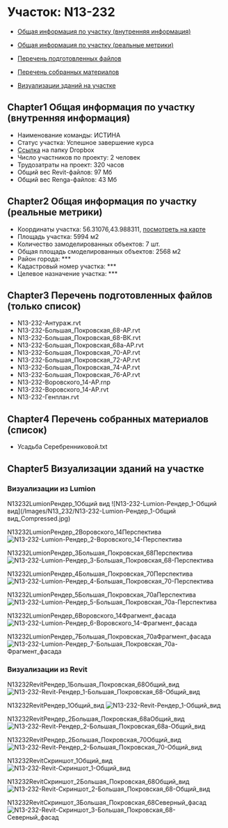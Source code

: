 # Участок: N13-232

* [Общая информация по участку (внутренняя информация)](#Chapter1)

* [Общая информация по участку (реальные метрики)](#Chapter2)

* [Перечень подготовленных файлов](#Chapter3)

* [Перечень собранных материалов](#Chapter4)

* [Визуализации зданий на участке](#Chapter5)

## <a id="test">Chapter1</a> Общая информация по участку (внутренняя информация)
+ Наименование команды: ИСТИНА
+ Статус участка: Успешное завершение курса
+ [Ссылка](https://www.dropbox.com/sh/wvvgv1nw1iqred9/AACUUozxWVkacVn-PcSzcsEaa/N13_232?dl=0) на папку Dropbox
+ Число участников по проекту: 2 человек
+ Трудозатраты на проект: 320 часов
+ Общий вес Revit-файлов: 97 Мб
+ Общий вес Renga-файлов: 43 Мб
## <a id="test">Chapter2</a> Общая информация по участку (реальные метрики)
+ Координаты участка: 56.31076,43.988311, [посмотреть на карте](https://yandex.ru/maps/47/nizhny-novgorod/?ll=56.31076%2C43.988311&z=19)
+ Площадь участка: 5994 м2
+ Количество замоделированных объектов: 7 шт.
+ Общая площадь смоделированных объектов: 2568 м2
+ Район города: *** 
+ Кадастровый номер участка: *** 
+ Целевое назначение участка: *** 
## <a id="test">Chapter3</a> Перечень подготовленных файлов (только список)
+ N13-232-Антураж.rvt
+ N13-232-Большая_Покровская_68-АР.rvt
+ N13-232-Большая_Покровская_68-ВК.rvt
+ N13-232-Большая_Покровская_68а-АР.rvt
+ N13-232-Большая_Покровская_70-АР.rvt
+ N13-232-Большая_Покровская_72-АР.rvt
+ N13-232-Большая_Покровская_74-АР.rvt
+ N13-232-Большая_Покровская_76-АР.rvt
+ N13-232-Воровского_14-АР.rnp
+ N13-232-Воровского_14-АР.rvt
+ N13-232-Генплан.rvt
## <a id="test">Chapter4</a> Перечень собранных материалов (список)
+ Усадьба Серебренниковой.txt
## <a id="test">Chapter5</a> Визуализации зданий на участке
### Визуализации из Lumion
N13232LumionРендер_1Общий вид
![N13-232-Lumion-Рендер_1-Общий вид](/Images/N13_232/N13-232-Lumion-Рендер_1-Общий вид_Compressed.jpg)

N13232LumionРендер_2Воровского_14Перспектива
![N13-232-Lumion-Рендер_2-Воровского_14-Перспектива](/Images/N13_232/N13-232-Lumion-Рендер_2-Воровского_14-Перспектива_Compressed.jpg)

N13232LumionРендер_3Большая_Покровская_68Перспектива
![N13-232-Lumion-Рендер_3-Большая_Покровская_68-Перспектива](/Images/N13_232/N13-232-Lumion-Рендер_3-Большая_Покровская_68-Перспектива_Compressed.jpg)

N13232LumionРендер_4Большая_Покровская_70Перспектива
![N13-232-Lumion-Рендер_4-Большая_Покровская_70-Перспектива](/Images/N13_232/N13-232-Lumion-Рендер_4-Большая_Покровская_70-Перспектива_Compressed.jpg)

N13232LumionРендер_5Большая_Покровская_70аПерспектива
![N13-232-Lumion-Рендер_5-Большая_Покровская_70а-Перспектива](/Images/N13_232/N13-232-Lumion-Рендер_5-Большая_Покровская_70а-Перспектива_Compressed.jpg)

N13232LumionРендер_6Воровского_14Фрагмент_фасада
![N13-232-Lumion-Рендер_6-Воровского_14-Фрагмент_фасада](/Images/N13_232/N13-232-Lumion-Рендер_6-Воровского_14-Фрагмент_фасада_Compressed.jpg)

N13232LumionРендер_7Большая_Покровская_70аФрагмент_фасада
![N13-232-Lumion-Рендер_7-Большая_Покровская_70а-Фрагмент_фасада](/Images/N13_232/N13-232-Lumion-Рендер_7-Большая_Покровская_70а-Фрагмент_фасада_Compressed.jpg)

### Визуализации из Revit
N13232RevitРендер_1Большая_Покровская_68Общий_вид
![N13-232-Revit-Рендер_1-Большая_Покровская_68-Общий_вид](/Images/N13_232/N13-232-Revit-Рендер_1-Большая_Покровская_68-Общий_вид_Compressed.jpg)

N13232RevitРендер_1Общий_вид
![N13-232-Revit-Рендер_1-Общий_вид](/Images/N13_232/N13-232-Revit-Рендер_1-Общий_вид_Compressed.jpg)

N13232RevitРендер_2Большая_Покровская_68аОбщий_вид
![N13-232-Revit-Рендер_2-Большая_Покровская_68а-Общий_вид](/Images/N13_232/N13-232-Revit-Рендер_2-Большая_Покровская_68а-Общий_вид_Compressed.jpg)

N13232RevitРендер_2Большая_Покровская_70Общий_вид
![N13-232-Revit-Рендер_2-Большая_Покровская_70-Общий_вид](/Images/N13_232/N13-232-Revit-Рендер_2-Большая_Покровская_70-Общий_вид_Compressed.jpg)

N13232RevitСкриншот_1Общий_вид
![N13-232-Revit-Скриншот_1-Общий_вид](/Images/N13_232/N13-232-Revit-Скриншот_1-Общий_вид_Compressed.jpg)

N13232RevitСкриншот_2Большая_Покровская_68Общий_вид
![N13-232-Revit-Скриншот_2-Большая_Покровская_68-Общий_вид](/Images/N13_232/N13-232-Revit-Скриншот_2-Большая_Покровская_68-Общий_вид_Compressed.jpg)

N13232RevitСкриншот_3Большая_Покровская_68Северный_фасад
![N13-232-Revit-Скриншот_3-Большая_Покровская_68-Северный_фасад](/Images/N13_232/N13-232-Revit-Скриншот_3-Большая_Покровская_68-Северный_фасад_Compressed.jpg)

